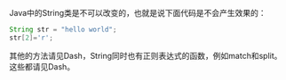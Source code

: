 Java中的String类是不可以改变的，也就是说下面代码是不会产生效果的：
```java
String str = "hello world";
str[2]='r';
```
其他的方法请见Dash，String同时也有正则表达式的函数，例如match和split。这些都请见Dash。
